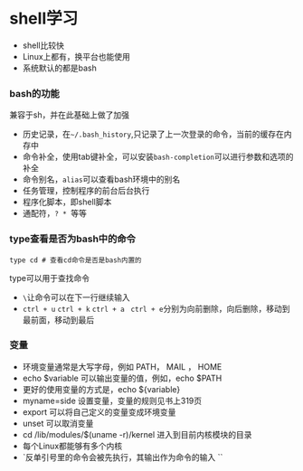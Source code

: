 # shell学习

* shell比较快
* Linux上都有，换平台也能使用
* 系统默认的都是bash

### bash的功能

兼容于sh，并在此基础上做了加强

* 历史记录，在`~/.bash_history`,只记录了上一次登录的命令，当前的缓存在内存中
* 命令补全，使用tab键补全，可以安装`bash-completion`可以进行参数和选项的补全
* 命令别名，`alias`可以查看bash环境中的别名
* 任务管理，控制程序的前台后台执行
* 程序化脚本，即shell脚本
* 通配符，`? * `等等

### type查看是否为bash中的命令

```shell
type cd # 查看cd命令是否是bash内置的
```

type可以用于查找命令

* `\`让命令可以在下一行继续输入
* `ctrl + u` ` ctrl + k ` `ctrl + a` ` ctrl + e`分别为向前删除，向后删除，移动到最前面，移动到最后

### 变量

* 环境变量通常是大写字母，例如 PATH， MAIL ， HOME
* echo $variable 可以输出变量的值，例如，echo $PATH
* 更好的使用变量的方式是，echo ${variable}
* myname=side 设置变量，变量的规则见书上319页
* export 可以将自己定义的变量变成环境变量
* unset 可以取消变量 
* cd /lib/modules/$(uname -r)/kernel 进入到目前内核模块的目录
* 每个Linux都能够有多个内核
* `反单引号里的命令会被先执行，其输出作为命令的输入 ``

